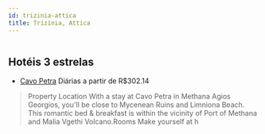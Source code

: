 ```yaml
---
id: trizinia-attica
title: Trizinia, Attica
---
```


<center><img src="https://assets.cosmos-data.com/1/06ac093f61d22db593dcf071a935702a/361289.jpg" alt="" /></center>


## Hotéis 3 estrelas

-    [Cavo Petra](https://www.hurb.com/hoteis/trizinia/cavo-petra-JNP-JP456904?cmp=18055) Diárias a partir de R$302.14
   > Property Location With a stay at Cavo Petra in Methana Agios Georgios, you&apos;ll be close to Mycenean Ruins and Limniona Beach. This romantic bed &amp; breakfast is within the vicinity of Port of Methana and Malia Vgethi Volcano.Rooms Make yourself at h
